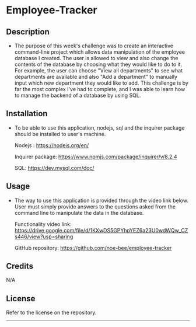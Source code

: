 # Employee-Tracker

## Description

- The purpose of this week's challenge was to create an interactive command-line project which allows data manipulation of the employee database I created. The user is allowed to view and also change the contents of the database by choosing what they would like to do to it. For example, the user can choose "View all departments" to see what departments are available and also "Add a department" to manually input which new department they would like to add. This challenge is by far the most complex I've had to complete, and I was able to learn how to manage the backend of a database by using SQL.


## Installation

- To be able to use this application, nodejs, sql and the inquirer package should be installed to user's machine.

    Nodejs : https://nodejs.org/en/
    
    Inquirer package: https://www.npmjs.com/package/inquirer/v/8.2.4

    SQL: https://dev.mysql.com/doc/

## Usage
- The way to use this application is provided through the video link below. User must simply provide answers to the questions asked from the command line to manipulate the data in the database.

  Functionality video link: https://drive.google.com/file/d/1KXwDS5GPYhpYEZ6a23U0wdWQw_CZs446/view?usp=sharing

  GitHub repository: https://github.com/noe-bee/employee-tracker

## Credits

N/A

## License

Refer to the license on the repository.

---